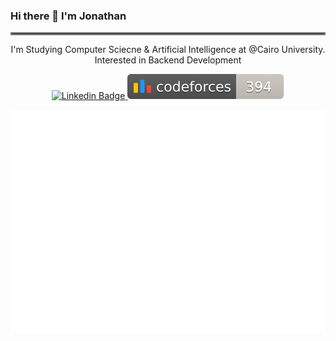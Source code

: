 ### Hi there 👋 I'm Jonathan
<hr style="border:2px solid gray">
<p align="center">
I'm Studying Computer Sciecne & Artificial Intelligence at @Cairo University.<br>
  Interested in Backend Development
  </p>
<p align="center" dir="auto">
  <a href="https://www.linkedin.com/in/jonathan-saad-247a04206/" rel="nofollow">
    <img src="https://camo.githubusercontent.com/b124ba5880a15e3c3bd9817f2c5caebd3614427ff4be6844fb69058fd36390e5/68747470733a2f2f696d672e736869656c64732e696f2f62616467652f4c696e6b6564496e2d3030373742353f7374796c653d666c61742d737175617265266c6f676f3d6c696e6b6564696e266c6f676f436f6c6f723d7768697465" alt="Linkedin Badge" data-canonical-src="https://img.shields.io/badge/LinkedIn-0077B5?style=flat-square&amp;logo=linkedin&amp;logoColor=white" style="max-width: 100%;">
  </a>
    <a href="https://codeforces.com/profile/Slinga" rel="nofollow">
    <img src="https://raw.githubusercontent.com/JonathanGhaly/cf-stats/main/output/max_rating.svg" alt="Linkedin Badge" data-canonical-src="https://raw.githubusercontent.com/JonathanGhaly/cf-stats/main/output/max_rating.svg" style="max-width: 100%;">
  </a>
</p>
<p align="center">
  <img src="https://raw.githubusercontent.com/JonathanGhaly/cf-stats/main/output/light_card.svg#gh-dark-mode-only">
</p>

<!--
**JonathanGhaly/JonathanGhaly** is a ✨ _special_ ✨ repository because its `README.md` (this file) appears on your GitHub profile.

Here are some ideas to get you started:

- 🔭 I’m currently working on ...
- 🌱 I’m currently learning ...
- 👯 I’m looking to collaborate on ...
- 🤔 I’m looking for help with ...
- 💬 Ask me about ...
- 📫 How to reach me: ...
- 😄 Pronouns: ...
- ⚡ Fun fact: ...
-->
